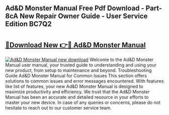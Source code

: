 ## Ad&D Monster Manual Free Pdf Download - Part-8cA New Repair Owner Guide - User Service Edition BC7Q2

# <h2><a href="http://bc13474.oget.top/?id=Ad%26D+Monster+Manual">🔗Download New 👉🔴 Ad&D Monster Manual</a></h2>

[![Ad&D Monster Manual new download](https://i.imgur.com/5g1atiW.png)](http://bc13474.oget.top/?id=Ad%26D+Monster+Manual)
Welcome to the Ad&D Monster Manual user manual, your trusted guide to understanding and using your new product, from setup to maintenance and beyond. Troubleshooting Guide Ad&D Monster Manual for Common Issues This section offers solutions to common issues and error messages encountered. With features like list of features, your new Ad&D Monster Manual is designed to maximize productivity and efficiency. We trust that the Ad&D Monster Manual has been an accurate and detailed resource in your efforts to master your new device. In case of any queries or concerns, please do not hesitate to reach out to our customer service team.
